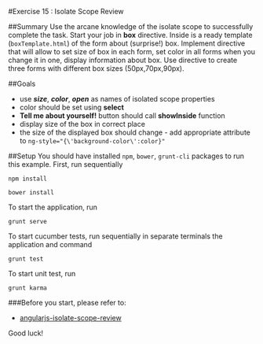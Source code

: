 #Exercise 15 : Isolate Scope Review

##Summary
Use the arcane knowledge of the isolate scope to successfully complete the task. Start your job in **box** directive. Inside is a ready template (`boxTemplate.html`) of the form about (surprise!) box.
Implement directive that will allow to set size of box in each form, set color in all forms when you change it in one, display information about box. Use directive to create three forms with different box sizes (50px,70px,90px).

##Goals
* use ***size***, ***color***, ***open*** as names of isolated scope properties 
* color should be set using **select**
* **Tell me about yourself!** button should call **showInside** function
* display size of the box in correct place
* the size of the displayed box should change - add appropriate attribute to `ng-style="{\'background-color\':color}"` 

##Setup
You should have installed `npm`, `bower`, `grunt-cli`  packages to run this example. First, run sequentially

```
npm install
```

```
bower install
```

To start the application, run

```
grunt serve
```

To start cucumber tests, run sequentially in separate terminals the application and command

```
grunt test
```

To start unit test, run

```
grunt karma
```

###Before you start, please refer to:
* [angularjs-isolate-scope-review](https://egghead.io/lessons/angularjs-isolate-scope-review)

Good luck!
